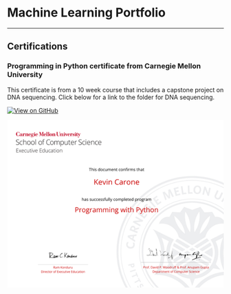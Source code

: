 # Machine Learning Portfolio
---
## Certifications

### Programming in Python certificate from Carnegie Mellon University

This certificate is from a 10 week course that includes a capstone project on DNA sequencing. Click below for a link to the folder for DNA sequencing.

[![View on GitHub](https://img.shields.io/badge/GitHub-View_on_GitHub-blue?logo=GitHub)](https://github.com/Enorac/Portfolio/tree/main/capstone-project--protein-sequencing/code)

<center><a href='https://github.com/Enorac/Portfolio/tree/main/capstone-project--protein-sequencing/code'><img src="assets/img/certificate.png"/></a></center>
